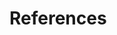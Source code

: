 # References

[^1]: [ZK Getting Started/Get ZK Up and Running with MVC](http://books.zkoss.org/wiki/ZK_Getting_Started/Get_ZK_Up_and_Running_with_MVC)

[^2]: [ ZK MVVM Reference](http://books.zkoss.org/zk-mvvm-book/8.0/index.html)

[^3]: [SearchViewModel.java](https://github.com/zkoss/zkbooks/blob/master/gettingStarted/getZkUp/src/main/java/tutorial/SearchViewModel.java)

[^4]: [ZK Developer's Reference/MVC/View/Template](http://books.zkoss.org/wiki/ZK%20Developer's%20Reference/MVC/View/Template)

[^5]: [ZK Developer's Reference/MVC/View/Template/Listbox Template](ZK Developer's Reference/MVC/View/Template/Listbox Template "wikilink")

[^6]: [searchMvvm.zul](https://code.google.com/p/zkbooks/source/browse/trunk/gettingStarted/getZkUp/WebContent/searchMvvm.zul)
